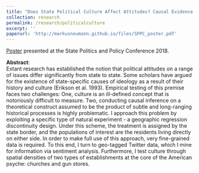 ```yaml
---
title: "Does State Political Culture Affect Attitudes? Causal Evidence from a Geographic Regression Discontinuity Design"
collection: research
permalink: /research/politicalculture
excerpt: ''
paperurl: 'http://markusneumann.github.io/files/SPPC_poster.pdf'
---
```


[Poster](http://markusneumann.github.io/files/SPPC_poster.pdf) presented at the State Politics and Policy Conference 2018.

**Abstract**:<br>
Extant research has established the notion that political attitudes on a range of issues differ significantly from state to state. Some scholars have argued for the existence of state-specific causes of ideology as a result of their history and culture (Erikson et al. 1993). Empirical testing of this premise faces two challenges: One, culture is an ill-defined concept that is notoriously difficult to measure. Two, conducting causal inference on a theoretical construct assumed to be the product of subtle and long-ranging historical processes is highly problematic. I approach this problem by exploiting a specific type of natural experiment - a geographic regression discontinuity design. Under this scheme, the treatment is assigned by the state border, and the populations of interest are the residents living directly on either side. In order to make full use of this approach, very fine-grained data is required. To this end, I turn to geo-tagged Twitter data, which I mine for information via sentiment analysis. Furthermore, I test culture through spatial densities of two types of establishments at the core of the American psyche: churches and gun stores.
